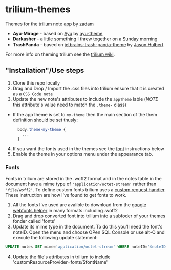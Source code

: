 # trilium-themes
Themes for the [trilium](https://github.com/zadam/trilium) note app by [zadam](https://github.com/zadam/trilium)

* __Ayu-Mirage__ - based on [Ayu](https://github.com/ayu-theme/ayu-colors) by [ayu-theme](https://github.com/ayu-theme)
* __Darkasher__ - a little something I threw together on a Sunday morning
* __TrashPanda__ - based on [jetbrains-trash-panda-theme](https://github.com/jasonhulbert/jetbrains-trash-panda-theme) by [Jason Hulbert](https://github.com/jasonhulbert)

For more info on theming trilium see the [trilium wiki](https://github.com/zadam/trilium/wiki/Themes).

## "Installation"/Use steps
1. Clone this repo locally
2. Drag and Drop / Import the .css files into trilium ensure that it is created as a `CSS Code note`
3. Update the new note's attributes to include the `appTheme` lable (*NOTE* this attribute's value need to match the `.theme-` class)
  - If the appTheme is set to `my-theme` then the main section of the them definition should be set thusly:
    ```css
      body.theme-my-theme {
        ...
      }
    ```
4. If you want the fonts used in the themes see the [font](https://github.com/bncarey42/trilium-themes/blob/master/README.md#fonts) instructions below 
5. Enable the theme in your options menu under the appearance tab.

### Fonts
Fonts in trilium are stored in the .woff2 format and in the notes table in the document have a mime type of `'application/octet-stream'` rather than `'file/woff2'`. To define custom fonts trilium uses a [custom request handler](https://github.com/zadam/trilium/wiki/Custom-request-handler). These instruction are how I've found to get fonts to work.
1. All the fonts I've used are avalible to download from the [google webfonts helper](https://google-webfonts-helper.herokuapp.com/fonts) in many formats including .woff2 
2. Drag and drop converted font into trilium into a subfoder of your themes fonder called 'fonts'
3. Update its mime type in the document. To do this you'll need the font's noteID. Open the menu and choose OPen SQL Console or use alt-O and execute the following update statement:
```SQL
UPDATE notes SET mime='application/octet-stream' WHERE noteID='$noteID'; 
```
4. Update the file's attributes in trilium to include 'customResourceProvider=fonts/$fontName'
